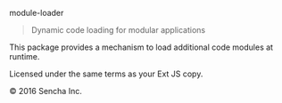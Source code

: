 
 module-loader
>Dynamic code loading for modular applications

This package provides a mechanism to load additional code modules at runtime.

Licensed under the same terms as your Ext JS copy.

&copy; 2016 Sencha Inc.
